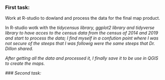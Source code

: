 ### First task:
<p>Work at R-studio to dowland and process the data for the final map product. </p>
<p>In R-studio wotk with the <i> tidycensus library, ggplot2 library and tidyverse library<i> to have acces to the census data from the census of 2014 and 2019 and start to process the data; I find myself in a confution point where I was not secure of the steeps that I was followig were the same steeps that Dr. Dillon shared.</p>
<p> After getting all the data and processed it, I finally save it to be use in QGIS to create the maps.</p>
### Second task:
